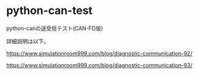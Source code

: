 # python-can-test

python-canの送受信テスト(CAN-FD版)

詳細説明は以下。

https://www.simulationroom999.com/blog/diagnostic-communication-92/

https://www.simulationroom999.com/blog/diagnostic-communication-93/
